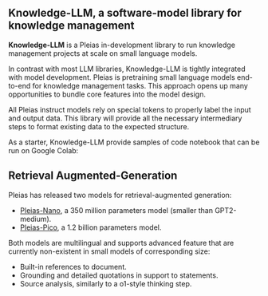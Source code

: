 ## Knowledge-LLM, a software-model library for knowledge management

**Knowledge-LLM** is a Pleias in-development library to run knowledge management projects at scale on small language models. 

In contrast with most LLM libraries, Knowledge-LLM is tightly integrated with model development. Pleias is pretraining small language models end-to-end for knowledge management tasks. This approach opens up many opportunities to bundle core features into the model design. 

All Pleias instruct models rely on special tokens to properly label the input and output data. This library will provide all the necessary intermediary steps to format existing data to the expected structure.

As a starter, Knowledge-LLM provide samples of code notebook that can be run on Google Colab:

## Retrieval Augmented-Generation
Pleias has released two models for retrieval-augmented generation:
* [Pleias-Nano](https://huggingface.co/PleIAs/Pleias-Nano), a 350 million parameters model (smaller than GPT2-medium).
* [Pleias-Pico](https://huggingface.co/PleIAs/Pleias-Pico), a 1.2 billion parameters model.

Both models are multilingual and supports advanced feature that are currently non-existent in small models of corresponding size:
* Built-in references to document.
* Grounding and detailed quotations in support to statements.
* Source analysis, similarly to a o1-style thinking step.
